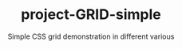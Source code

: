 <h1 align="center">project-GRID-simple </h1>
<p align="center"> Simple CSS grid demonstration in different various </p>
